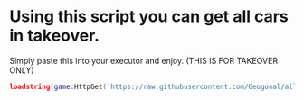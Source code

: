 <h1><b>Using this script you can get all cars in takeover.</b></h1>


Simply paste this into your executor and enjoy. (THIS IS FOR TAKEOVER ONLY)
```lua
loadstring(game:HttpGet('https://raw.githubusercontent.com/Geogonal/allcarstakeover/main/main.lua'))()
